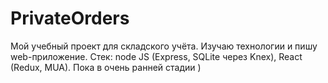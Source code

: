 # PrivateOrders
Мой учебный проект для складского учёта. Изучаю технологии и пишу web-приложение.
Стек: node JS (Express, SQLite через Knex), React (Redux, MUA).
Пока в очень ранней стадии )
